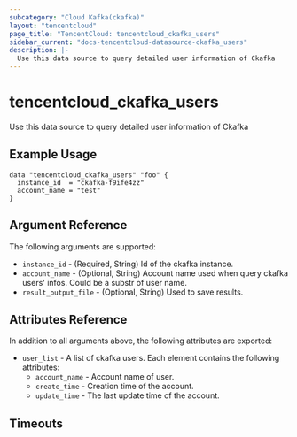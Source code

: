 ```yaml
---
subcategory: "Cloud Kafka(ckafka)"
layout: "tencentcloud"
page_title: "TencentCloud: tencentcloud_ckafka_users"
sidebar_current: "docs-tencentcloud-datasource-ckafka_users"
description: |-
  Use this data source to query detailed user information of Ckafka
---
```


# tencentcloud_ckafka_users

Use this data source to query detailed user information of Ckafka

## Example Usage

```hcl
data "tencentcloud_ckafka_users" "foo" {
  instance_id  = "ckafka-f9ife4zz"
  account_name = "test"
}
```

## Argument Reference

The following arguments are supported:

* `instance_id` - (Required, String) Id of the ckafka instance.
* `account_name` - (Optional, String) Account name used when query ckafka users' infos. Could be a substr of user name.
* `result_output_file` - (Optional, String) Used to save results.

## Attributes Reference

In addition to all arguments above, the following attributes are exported:

* `user_list` - A list of ckafka users. Each element contains the following attributes:
  * `account_name` - Account name of user.
  * `create_time` - Creation time of the account.
  * `update_time` - The last update time of the account.


## Timeouts

<no value>


